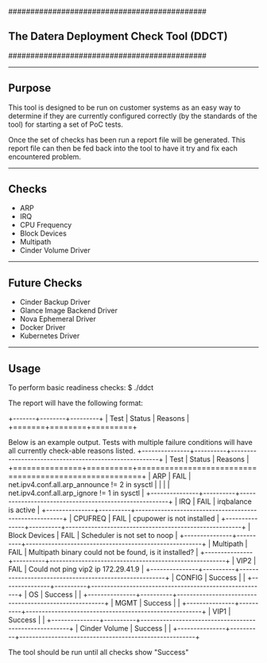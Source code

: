 #############################################
## The Datera Deployment Check Tool (DDCT) ##
#############################################

-------
Purpose
-------
This tool is designed to be run on customer systems as an easy way to determine
if they are currently configured correctly (by the standards of the tool) for
starting a set of PoC tests.

Once the set of checks has been run a report file will be generated.  This
report file can then be fed back into the tool to have it try and fix each
encountered problem.

------
Checks
------

* ARP
* IRQ
* CPU Frequency
* Block Devices
* Multipath
* Cinder Volume Driver

-------------
Future Checks
-------------

* Cinder Backup Driver
* Glance Image Backend Driver
* Nova Ephemeral Driver
* Docker Driver
* Kubernetes Driver

-----
Usage
-----

To perform basic readiness checks:
$ ./ddct

The report will have the following format:

+-------+--------+---------+
| Test  | Status | Reasons |
+=======+========+=========+

Below is an example output.  Tests with multiple failure conditions will have
all currently check-able reasons listed.
+---------------+----------+-------------------------------------------------------+
| Test          | Status   | Reasons                                               |
+===============+==========+=======================================================+
| ARP           | FAIL     | net.ipv4.conf.all.arp_announce != 2 in sysctl         |
|               |          | net.ipv4.conf.all.arp_ignore != 1 in sysctl           |
+---------------+----------+-------------------------------------------------------+
| IRQ           | FAIL     | irqbalance is active                                  |
+---------------+----------+-------------------------------------------------------+
| CPUFREQ       | FAIL     | cpupower is not installed                             |
+---------------+----------+-------------------------------------------------------+ 
| Block Devices | FAIL     | Scheduler is not set to noop                          |
+---------------+----------+-------------------------------------------------------+
| Multipath     | FAIL     | Multipath binary could not be found, is it installed? |
+---------------+----------+-------------------------------------------------------+
| VIP2          | FAIL     | Could not ping vip2 ip 172.29.41.9                    |
+---------------+----------+-------------------------------------------------------+
| CONFIG        | Success  |                                                       |
+---------------+----------+-------------------------------------------------------+
| OS            | Success  |                                                       |
+---------------+----------+-------------------------------------------------------+
| MGMT          | Success  |                                                       |
+---------------+----------+-------------------------------------------------------+
| VIP1          | Success  |                                                       |
+---------------+----------+-------------------------------------------------------+
| Cinder Volume | Success  |                                                       |
+---------------+----------+-------------------------------------------------------+

The tool should be run until all checks show "Success"
